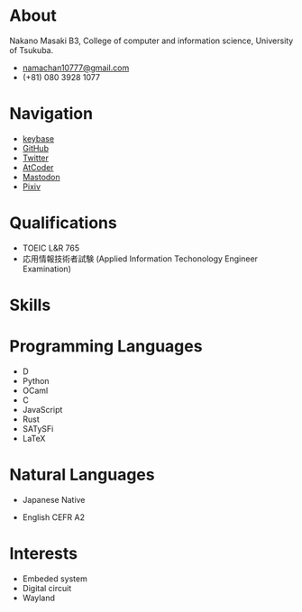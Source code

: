 # About
Nakano Masaki
B3, College of computer and information science, University of Tsukuba.

 * namachan10777@gmail.com
 * (+81) 080 3928 1077

# Navigation
 * [keybase](https://keybase.com/namachan10777)
 * [GitHub](https://github.com/namachan10777)
 * [Twitter](https://twitter.com/namachan10777)
 * [AtCoder](https://atcoder.co.jp/users/namachan10777)
 * [Mastodon](https://maud.mstdn.io/@namachan10777)
 * [Pixiv](https://www.pixiv.net/users/16972899)

# Qualifications
 * TOEIC L&R 765
 * 応用情報技術者試験 (Applied Information Techonology Engineer Examination)

# Skills

# Programming Languages
 * D
 * Python
 * OCaml
 * C
 * JavaScript
 * Rust
 * SATySFi
 * LaTeX

# Natural Languages
 * Japanese
   Native

 * English
   CEFR A2

# Interests
 * Embeded system
 * Digital circuit
 * Wayland
